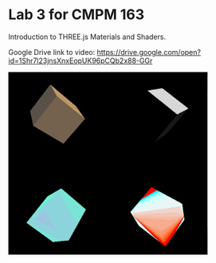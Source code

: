 # Lab 3 for CMPM 163
Introduction to THREE.js Materials and Shaders.

Google Drive link to video:
https://drive.google.com/open?id=1Shr7l23jnsXnxEopUK96pCQb2x88-GGr

<img src="images/lab3demo.gif" width="400">

